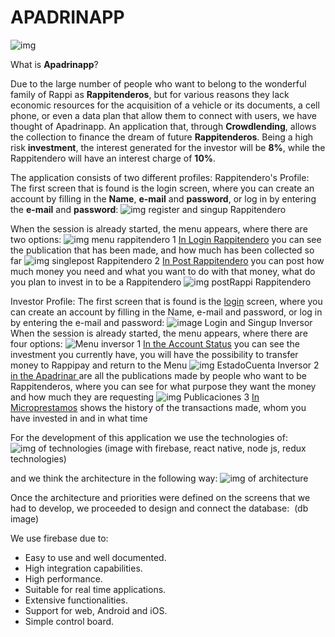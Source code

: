 # APADRINAPP
![img](https://raw.githubusercontent.com/andres0191/ApadrinappV2/master/assets/icono-apadrinapp.png)

What is **Apadrinapp**?

Due to the large number of people who want to belong to the wonderful family of Rappi as **Rappitenderos**, but for various reasons they lack economic resources for the acquisition of a vehicle or its documents, a cell phone, or even a data plan that allow them to connect with users, we have thought of Apadrinapp.
An application that, through **Crowdlending**, allows the collection to finance the dream of future **Rappitenderos**. Being a high risk **investment**, the interest generated for the investor will be **8%**, while the Rappitendero will have an interest charge of **10%**.

The application consists of two different profiles:
Rappitendero's Profile:
The first screen that is found is the login screen, where you can create an account by filling in the **Name**, **e-mail** and **password**, or log in by entering the **e-mail** and **password**:
![img register and singup Rappitendero](https://github.com/andres0191/ApadrinappV2/blob/andres/assets/readmeImages/perfilRappitendero/login-singup-rappitendero.png)

When the session is already started, the menu appears, where there are two options:
![img menu rappitendero](https://github.com/andres0191/ApadrinappV2/blob/andres/assets/readmeImages/perfilRappitendero/menu-rappitendero.jpeg)
1 [In Login Rappitendero](https://github.com/andres0191/ApadrinappV2/blob/master/screens/Rappitendero/loginRappitendero/loginRappi.js) you can see the publication that has been made, and how much has been collected so far
![img singlepost Rappitendero](https://github.com/andres0191/ApadrinappV2/blob/andres/assets/readmeImages/perfilRappitendero/singlepostRappi.jpeg)
2 [In Post Rappitendero](https://github.com/andres0191/ApadrinappV2/blob/master/screens/Rappitendero/PostRappitendero/SingleRappiPost.js) you can post how much money you need and what you want to do with that money, what do you plan to invest in to be a Rappitendero
![img postRappi Rappitendero](https://github.com/andres0191/ApadrinappV2/blob/andres/assets/readmeImages/perfilRappitendero/postRappi.jpeg)



Investor Profile:
The first screen that is found is the [login](https://github.com/andres0191/ApadrinappV2/blob/master/screens/login/login.js) screen, where you can create an account by filling in the Name, e-mail and password, or log in by entering the e-mail and password:
![image Login and Singup Inversor](https://github.com/andres0191/ApadrinappV2/blob/andres/assets/readmeImages/perfilInversor/loginSingupInversor.jpeg)
When the session is already started, the menu appears, where there are four options:
![Menu inversor](https://github.com/andres0191/ApadrinappV2/blob/andres/assets/readmeImages/perfilInversor/MenuInversor.jpeg)
1 [In the Account Status](https://github.com/andres0191/ApadrinappV2/blob/master/screens/estadocuenta/Estadocuenta.js) you can see the investment you currently have, you will have the possibility to transfer money to Rappipay and return to the Menu
![img EstadoCuenta Inversor](https://github.com/andres0191/ApadrinappV2/blob/andres/assets/readmeImages/perfilInversor/EstadocuentaInversor.jpeg)
2 [in the Apadrinar ](https://github.com/andres0191/ApadrinappV2/blob/master/screens/publicacionesrappi/PublicacionesRappi.js) are all the publications made by people who want to be Rappitenderos, where you can see for what purpose they want the money and how much they are requesting
![img Publicaciones](https://github.com/andres0191/ApadrinappV2/blob/andres/assets/readmeImages/perfilInversor/listaPublicaciones.jpeg)
3 [In Microprestamos](https://github.com/andres0191/ApadrinappV2/blob/master/screens/UserTransacciones/userTransacciones.js) shows the history of the transactions made, whom you have invested in and in what time

For the development of this application we use the technologies of:
![img of technologies ](https://github.com/andres0191/ApadrinappV2/blob/andres/assets/readmeImages/tecnologias.jpg)
(image with firebase, react native, node js, redux technologies)

and we think the architecture in the following way:
![img of architecture](https://github.com/andres0191/ApadrinappV2/blob/andres/assets/readmeImages/Crowdlending-Rappi.png)

Once the architecture and priorities were defined on the screens that we had to develop, we proceeded to design and connect the database:
![]()
(db image)


We use firebase due to:
- Easy to use and well documented.
- High integration capabilities.
- High performance.
- Suitable for real time applications.
- Extensive functionalities.
- Support for web, Android and iOS.
- Simple control board.